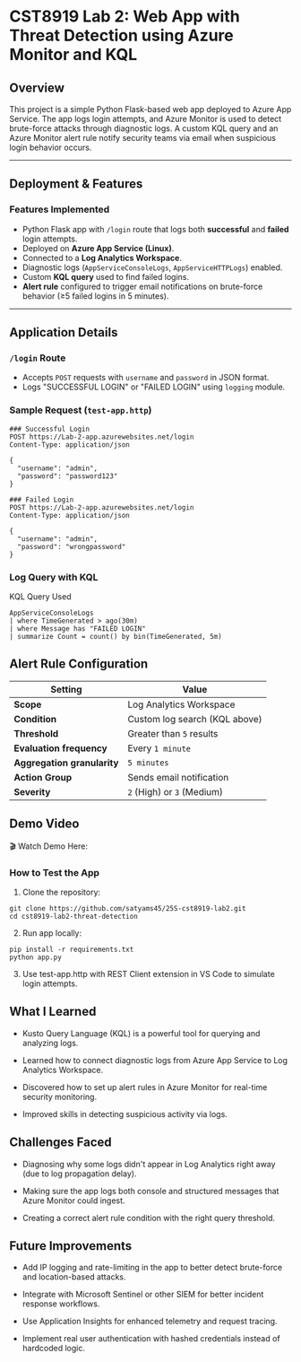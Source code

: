 #  CST8919 Lab 2: Web App with Threat Detection using Azure Monitor and KQL

## Overview
This project is a simple Python Flask-based web app deployed to Azure App Service. The app logs login attempts, and Azure Monitor is used to detect brute-force attacks through diagnostic logs. A custom KQL query and an Azure Monitor alert rule notify security teams via email when suspicious login behavior occurs.

---

## Deployment & Features

### Features Implemented
- Python Flask app with `/login` route that logs both **successful** and **failed** login attempts.
- Deployed on **Azure App Service (Linux)**.
- Connected to a **Log Analytics Workspace**.
- Diagnostic logs (`AppServiceConsoleLogs`, `AppServiceHTTPLogs`) enabled.
- Custom **KQL query** used to find failed logins.
- **Alert rule** configured to trigger email notifications on brute-force behavior (≥5 failed logins in 5 minutes).

---

## Application Details

### `/login` Route
- Accepts `POST` requests with `username` and `password` in JSON format.
- Logs "SUCCESSFUL LOGIN" or "FAILED LOGIN" using `logging` module.

### Sample Request (`test-app.http`)
```http
### Successful Login
POST https://Lab-2-app.azurewebsites.net/login
Content-Type: application/json

{
  "username": "admin",
  "password": "password123"
}

### Failed Login
POST https://Lab-2-app.azurewebsites.net/login
Content-Type: application/json

{
  "username": "admin",
  "password": "wrongpassword"
}
```

### Log Query with KQL
 KQL Query Used
```
AppServiceConsoleLogs
| where TimeGenerated > ago(30m)
| where Message has "FAILED LOGIN"
| summarize Count = count() by bin(TimeGenerated, 5m)

```
## Alert Rule Configuration
| Setting                     | Value                         |
| --------------------------- | ----------------------------- |
| **Scope**                   | Log Analytics Workspace       |
| **Condition**               | Custom log search (KQL above) |
| **Threshold**               | Greater than `5` results      |
| **Evaluation frequency**    | Every `1 minute`              |
| **Aggregation granularity** | `5 minutes`                   |
| **Action Group**            | Sends email notification      |
| **Severity**                | `2` (High) or `3` (Medium)    |

## Demo Video
🎬 Watch Demo Here: [](https://youtu.be/BMpitK_7NSY)

### How to Test the App
  1. Clone the repository:
```
git clone https://github.com/satyams45/25S-cst8919-lab2.git
cd cst8919-lab2-threat-detection
```
  2. Run app locally:

```
pip install -r requirements.txt
python app.py
```
  3. Use test-app.http with REST Client extension in VS Code to simulate login attempts.

## What I Learned
  - Kusto Query Language (KQL) is a powerful tool for querying and analyzing logs.

  - Learned how to connect diagnostic logs from Azure App Service to Log Analytics Workspace.

  - Discovered how to set up alert rules in Azure Monitor for real-time security monitoring.

  - Improved skills in detecting suspicious activity via logs.

## Challenges Faced
  - Diagnosing why some logs didn't appear in Log Analytics right away (due to log propagation delay).

  - Making sure the app logs both console and structured messages that Azure Monitor could ingest.

  - Creating a correct alert rule condition with the right query threshold.

## Future Improvements
  - Add IP logging and rate-limiting in the app to better detect brute-force and location-based attacks.

  - Integrate with Microsoft Sentinel or other SIEM for better incident response workflows.

  - Use Application Insights for enhanced telemetry and request tracing.

  - Implement real user authentication with hashed credentials instead of hardcoded logic.


